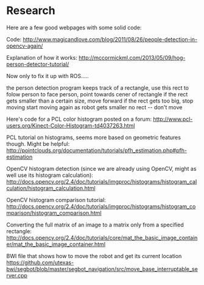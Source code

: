 # Research
Here are a few good webpages with some solid code:

Code:
http://www.magicandlove.com/blog/2011/08/26/people-detection-in-opencv-again/

Explanation of how it works:
http://mccormickml.com/2013/05/09/hog-person-detector-tutorial/

Now only to fix it up with ROS.....


the person detection program keeps track of a rectangle, use this rect to folow person
to face person, point towards cener of rectangle
if the rect gets smaller than a certain size, move forward
if the rect gets too big, stop moving 
start moving again as robot gets smaller
no rect -- don't move

Here's code for a PCL color histogram posted on a forum:
http://www.pcl-users.org/Kinect-Color-Histogram-td4037263.html

PCL tutorial on histograms, seems more based on geometric features though. Might be helpful:
http://pointclouds.org/documentation/tutorials/pfh_estimation.php#pfh-estimation

OpenCV histogram detection (since we are already using OpenCV, might as well use its histogram calculation):
http://docs.opencv.org/2.4/doc/tutorials/imgproc/histograms/histogram_calculation/histogram_calculation.html

OpenCV histogram comparison tutorial:
http://docs.opencv.org/2.4/doc/tutorials/imgproc/histograms/histogram_comparison/histogram_comparison.html

Converting the full matrix of an image to a matrix only from a specified rectangle:
http://docs.opencv.org/2.4/doc/tutorials/core/mat_the_basic_image_container/mat_the_basic_image_container.html


BWI file that shows how to move the robot and get its current location
https://github.com/utexas-bwi/segbot/blob/master/segbot_navigation/src/move_base_interruptable_server.cpp

